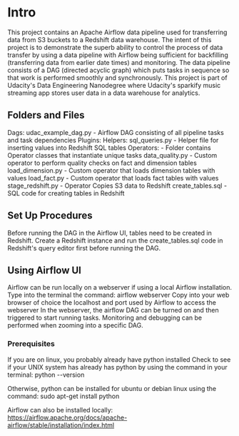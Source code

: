 # Intro
This project contains an Apache Airflow data pipeline used for transferring data from S3 buckets to a Redshift data warehouse.  The intent of this project is to demonstrate the superb ability to control the process of data transfer by using a data pipeline with Airflow being sufficient for backfilling (transferring data from earlier date times) and monitoring.  The data pipeline consists of a DAG (directed acyclic graph) which puts tasks in sequence so that work is performed smoothly and synchronously.  This project is part of Udacity's Data Engineering Nanodegree where Udacity's sparkify music streaming app stores user data in a data warehouse for analytics.

## Folders and Files
Dags:
	udac_example_dag.py - Airflow DAG consisting of all pipeline tasks and task dependencies
Plugins:
	Helpers:
    	sql_queries.py - Helper file for inserting values into Redshift SQL tables
    Operators:
    - Folder contains Operator classes that instantiate unique tasks
    	data_quality.py - Custom operator to perform quality checks on fact and dimension tables
    	load_dimension.py - Custom operator that loads dimension tables with values
       	load_fact.py - Custom operator that loads fact tables with values
        stage_redshift.py - Operator Copies S3 data to Redshift
create_tables.sql - SQL code for creating tables in Redshift

## Set Up Procedures
Before running the DAG in the Airflow UI, tables need to be created in Redshift.  Create a Redshift instance and run the create_tables.sql code in Redshift's query editor first before running the DAG.

## Using Airflow UI
Airflow can be run locally on a webserver if using a local Airflow installation.  Type into the terminal the command:
airflow webserver
Copy into your web browser of choice the localhost and port used by Airflow to access the webserver
In the webserver, the airflow DAG can be turned on and then triggered to start running tasks.  Monitoring and debugging can be performed when zooming into a specific DAG.

### Prerequisites
If you are on linux, you probably already have python installed
Check to see if your UNIX system has already has python by using the command in your terminal:
python --version

Otherwise, python can be installed for ubuntu or debian linux using the command:
sudo apt-get install python

Airflow can also be installed locally:
https://airflow.apache.org/docs/apache-airflow/stable/installation/index.html